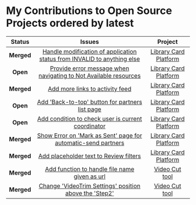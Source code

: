 # My Contributions to Open Source Projects ordered by latest

| Status     | Issues | Project |
| :---------:  | :------: | :-------: |
| **Merged** | [Handle modification of application status from INVALID to anything else](https://github.com/WikipediaLibrary/TWLight/pull/429) | [Library Card Platform](https://github.com/WikipediaLibrary/TWLight) |
| **Open** | [Provide error message when navigating to Not Available resources](https://github.com/WikipediaLibrary/TWLight/pull/427) | [Library Card Platform](https://github.com/WikipediaLibrary/TWLight) |
| **Merged** | [Add more links to activity feed](https://github.com/WikipediaLibrary/TWLight/pull/414) | [Library Card Platform](https://github.com/WikipediaLibrary/TWLight) | 
| **Open** | [Add 'Back-to-top' button for partners list page](https://github.com/WikipediaLibrary/TWLight/pull/410) | [Library Card Platform](https://github.com/WikipediaLibrary/TWLight) |
| **Open** | [Add condition to check user is current coordinator](https://github.com/WikipediaLibrary/TWLight/pull/406) | [Library Card Platform](https://github.com/WikipediaLibrary/TWLight) |
| **Merged** | [Show Error on 'Mark as Sent' page for automatic-send partners](https://github.com/WikipediaLibrary/TWLight/pull/405) | [Library Card Platform](https://github.com/WikipediaLibrary/TWLight) |
| **Merged** | [Add placeholder text to Review filters](https://github.com/WikipediaLibrary/TWLight/pull/404) | [Library Card Platform](https://github.com/WikipediaLibrary/TWLight) |
| **Merged** | [Add function to handle file name given as url](https://gerrit.wikimedia.org/r/c/labs/tools/VideoCutTool/+/573354) | [Video Cut tool](https://github.com/gopavasanth/video-cut-tool) |
| **Merged** | [Change 'VideoTrim Settings' position above the 'Step2'](https://gerrit.wikimedia.org/r/c/labs/tools/VideoCutTool/+/569217) | [Video Cut tool](https://github.com/gopavasanth/video-cut-tool) |

